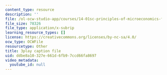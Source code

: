 ```yaml
---
content_type: resource
description: ''
file: /ol-ocw-studio-app/courses/14-01sc-principles-of-microeconomics-fall-2011/ddbe8a10327e661d6fb97ccd66fa8697_WbE2USh7RKI.srt
file_size: 78326
file_type: application/x-subrip
learning_resource_types: []
license: https://creativecommons.org/licenses/by-nc-sa/4.0/
ocw_type: OCWFile
resourcetype: Other
title: 3play caption file
uid: ddbe8a10-327e-661d-6fb9-7ccd66fa8697
video_metadata:
  youtube_id: null
---
```

